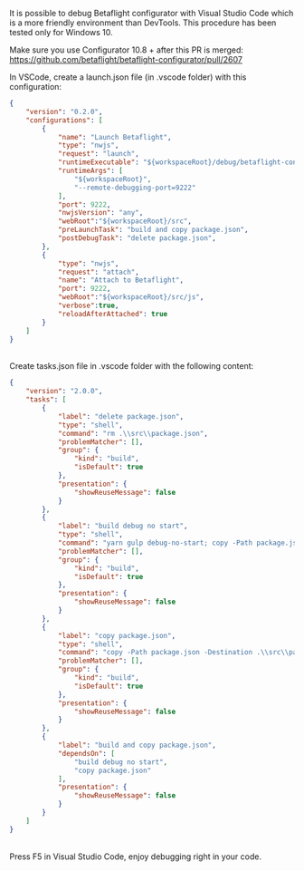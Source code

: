It is possible to debug Betaflight configurator with Visual Studio Code which is a more friendly environment than DevTools. 
This procedure has been tested only for Windows 10.

Make sure you use Configurator 10.8 + after this PR is merged:
https://github.com/betaflight/betaflight-configurator/pull/2607

In VSCode, create a launch.json file (in .vscode folder) with this configuration:
<br/>

```JSON
{
    "version": "0.2.0",
    "configurations": [
        {
            "name": "Launch Betaflight",
            "type": "nwjs",
            "request": "launch",
            "runtimeExecutable": "${workspaceRoot}/debug/betaflight-configurator/win64/betaflight-configurator.exe",
            "runtimeArgs": [
                "${workspaceRoot}",
                "--remote-debugging-port=9222"
            ],
            "port": 9222,
            "nwjsVersion": "any",
            "webRoot":"${workspaceRoot}/src",
            "preLaunchTask": "build and copy package.json",
            "postDebugTask": "delete package.json",
        },
        {
            "type": "nwjs",
            "request": "attach",
            "name": "Attach to Betaflight",
            "port": 9222,
            "webRoot":"${workspaceRoot}/src/js",
            "verbose":true,
            "reloadAfterAttached": true
        }
    ]
}
```
<br/>
Create tasks.json file in .vscode folder with the following content:
<br/>

```JSON
{
    "version": "2.0.0",
    "tasks": [
        {
            "label": "delete package.json",
            "type": "shell",
            "command": "rm .\\src\\package.json",
            "problemMatcher": [],
            "group": {
                "kind": "build",
                "isDefault": true
            },
            "presentation": {
                "showReuseMessage": false
            }
        },
        {
            "label": "build debug no start",
            "type": "shell",
            "command": "yarn gulp debug-no-start; copy -Path package.json -Destination .\\src\\package.json -Force",
            "problemMatcher": [],
            "group": {
                "kind": "build",
                "isDefault": true
            },
            "presentation": {
                "showReuseMessage": false
            }
        },
        {
            "label": "copy package.json",
            "type": "shell",
            "command": "copy -Path package.json -Destination .\\src\\package.json -Force",
            "problemMatcher": [],
            "group": {
                "kind": "build",
                "isDefault": true
            },
            "presentation": {
                "showReuseMessage": false
            }
        },
        {
            "label": "build and copy package.json",
            "dependsOn": [
                "build debug no start",
                "copy package.json"
            ],
            "presentation": {
                "showReuseMessage": false
            }
        }
    ]
}
```

<br/>
Press F5 in Visual Studio Code, enjoy debugging right in your code.